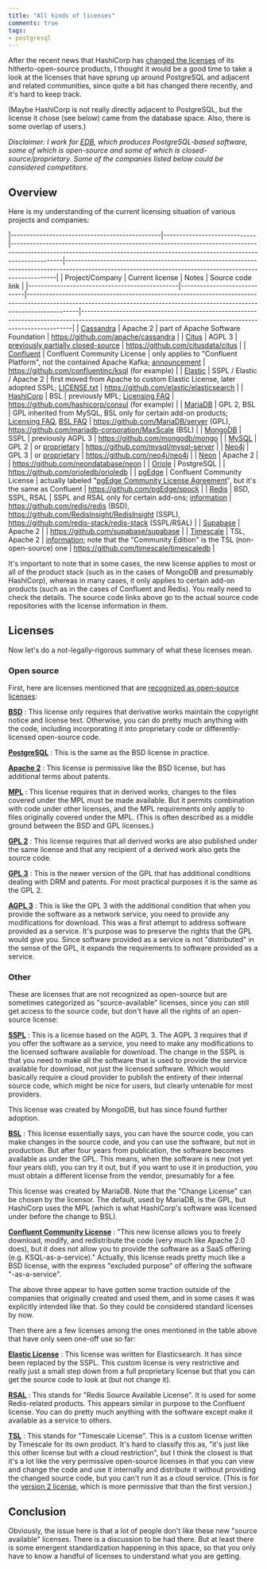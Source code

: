 ```yaml
---
title: "All kinds of licenses"
comments: true
tags:
- postgresql
---
```


After the recent news that HashiCorp has [changed the
licenses](https://www.hashicorp.com/blog/hashicorp-adopts-business-source-license)
of its hitherto-open-source products, I thought it would be a good
time to take a look at the licenses that have sprung up around
PostgreSQL and adjacent and related communities, since quite a bit has
changed there recently, and it's hard to keep track.

(Maybe HashiCorp is not really directly adjacent to PostgreSQL, but
the license it chose (see below) came from the database space.  Also,
there is some overlap of users.)

_Disclaimer: I work for [EDB](https://www.enterprisedb.com/), which
produces PostgreSQL-based software, some of which is open-source and
some of which is closed-source/proprietary. Some of the companies
listed below could be considered competitors._

## Overview

Here is my understanding of the current licensing situation of various
projects and companies:

|-----------------------------------------------|-----------------------------|----------------------------------------------------------------------------------------------------------------------------------------------------------------------------|---------------------------------------------------------------------------------------------------------------------------------------------------------|
| Project/Company                               | Current license             | Notes                                                                                                                                                                      | Source code link                                                                                                                                        |
|-----------------------------------------------|-----------------------------|----------------------------------------------------------------------------------------------------------------------------------------------------------------------------|---------------------------------------------------------------------------------------------------------------------------------------------------------|
| [Cassandra](https://cassandra.apache.org/)    | Apache 2                    | part of Apache Software Foundation                                                                                                                                         | <https://github.com/apache/cassandra>                                                                                                                   |
| [Citus](https://www.citusdata.com/)           | AGPL 3                      | [previously partially closed-source](https://www.citusdata.com/blog/2022/09/12/distributed-postgres-goes-full-open-source-with-citus)                                      | <https://github.com/citusdata/citus>                                                                                                                    |
| [Confluent](https://www.confluent.io/)        | Confluent Community License | only applies to "Confluent Platform", not the contained Apache Kafka; [announcement](https://www.confluent.io/blog/license-changes-confluent-platform/)                    | <https://github.com/confluentinc/ksql> (for example)                                                                                                    |
| [Elastic](https://www.elastic.co/)            | SSPL / Elastic / Apache 2   | first moved from Apache to custom Elastic License, later adopted SSPL; [LICENSE.txt](https://github.com/elastic/elasticsearch/blob/main/LICENSE.txt)                       | <https://github.com/elastic/elasticsearch>                                                                                                              |
| [HashiCorp](https://www.hashicorp.com/)       | BSL                         | previously MPL; [Licensing FAQ](https://www.hashicorp.com/license-faq)                                                                                                     | <https://github.com/hashicorp/consul> (for example)                                                                                                     |
| [MariaDB](https://mariadb.com/)               | GPL 2, BSL                  | GPL inherited from MySQL, BSL only for certain add-on products; [Licensing FAQ](https://mariadb.com/kb/en/licensing-faq/), [BSL FAQ](https://mariadb.com/bsl-faq-mariadb/) | <https://github.com/MariaDB/server> (GPL), <https://github.com/mariadb-corporation/MaxScale> (BSL)                                                      |
| [MongoDB](https://www.mongodb.com/)           | SSPL                        | previously AGPL 3                                                                                                                                                          | <https://github.com/mongodb/mongo>                                                                                                                      |
| [MySQL](https://www.mysql.com/)               | GPL 2                       | or [proprietary](https://www.mysql.com/about/legal/licensing/oem/)                                                                                                         | <https://github.com/mysql/mysql-server>                                                                                                                 |
| [Neo4j](https://neo4j.com/)                   | GPL 3                       | or [proprietary](https://neo4j.com/licensing/)                                                                                                                             | <https://github.com/neo4j/neo4j>                                                                                                                        |
| [Neon](https://neon.tech/)                    | Apache 2                    |                                                                                                                                                                            | <https://github.com/neondatabase/neon>                                                                                                                  |
| [Oriole](https://www.orioledata.com/)         | PostgreSQL                  |                                                                                                                                                                            | <https://github.com/orioledb/orioledb>                                                                                                                  |
| [pgEdge](https://www.pgedge.com/)             | Confluent Community License | actually labeled "[pgEdge Community License Agreement](https://www.pgedge.com/communitylicense)", but it's the same as Confluent                                           | <https://github.com/pgEdge/spock>                                                                                                                       |
| [Redis](https://redis.io/docs/about/license/) | BSD, SSPL, RSAL             | SSPL and RSAL only for certain add-ons; [information](https://redis.io/docs/about/license/)                                                                                | <https://github.com/redis/redis> (BSD), <https://github.com/RedisInsight/RedisInsight> (SSPL), <https://github.com/redis-stack/redis-stack> (SSPL/RSAL) |
| [Supabase](https://supabase.com/)             | Apache 2                    |                                                                                                                                                                            | <https://github.com/supabase/supabase>                                                                                                                  |
| [Timescale](https://www.timescale.com/)       | TSL, Apache 2               | [information](https://docs.timescale.com/about/latest/timescaledb-editions/); note that the "Community Edition" is the TSL (non-open-source) one                           | <https://github.com/timescale/timescaledb>                                                                                                              |

It's important to note that in some cases, the new license applies to
most or all of the product stack (such as in the cases of MongoDB and
presumably HashiCorp), whereas in many cases, it only applies to
certain add-on products (such as in the cases of Confluent and Redis).
You really need to check the details.  The source code links above go
to the actual source code repositories with the license information in
them.

## Licenses

Now let's do a not-legally-rigorous summary of what these licenses
mean.

### Open source

First, here are licenses mentioned that are [recognized as open-source
licenses](https://opensource.org/licenses/):

[**BSD**](https://opensource.org/license/bsd-3-clause/)
: This license only requires that derivative works maintain the
  copyright notice and license text.  Otherwise, you can do pretty
  much anything with the code, including incorporating it into
  proprietary code or differently-licensed open-source code.

[**PostgreSQL**](https://opensource.org/license/postgresql/)
: This is the same as the BSD license in practice.

[**Apache 2**](https://opensource.org/license/apache-2-0/)
: This license is permissive like the BSD license, but has additional
  terms about patents.

[**MPL**](https://opensource.org/license/mpl-2-0/)
: This license requires that in derived works, changes to the files
  covered under the MPL must be made available.  But it permits
  combination with code under other licenses, and the MPL requirements
  only apply to files originally covered under the MPL.  (This is
  often described as a middle ground between the BSD and GPL
  licenses.)

[**GPL 2**](https://opensource.org/license/gpl-2-0/)
: This license requires that all derived works are also published
  under the same license and that any recipient of a derived work also
  gets the source code.

[**GPL 3**](https://opensource.org/license/gpl-3-0/)
: This is the newer version of the GPL that has additional conditions
  dealing with DRM and patents.  For most practical purposes it is the
  same as the GPL 2.

[**AGPL 3**](https://opensource.org/license/agpl-v3/)
: This is like the GPL 3 with the additional condition that when you
  provide the software as a network service, you need to provide any
  modifications for download.  This was a first attempt to address
  software provided as a service.  It's purpose was to preserve the
  rights that the GPL would give you.  Since software provided as a
  service is not "distributed" in the sense of the GPL, it expands the
  requirements to software provided as a service.

### Other

These are licenses that are not recognized as open-source but are
sometimes categorized as "source-available" licenses, since you can
still get access to the source code, but don't have all the rights of
an open-source license:

[**SSPL**](https://www.mongodb.com/licensing/server-side-public-license)
: This is a license based on the AGPL 3.  The AGPL 3 requires that if
  you offer the software as a service, you need to make any
  modifications to the licensed software available for download.  The
  change in the SSPL is that you need to make all the software that is
  used to provide the service available for download, not just the
  licensed software.  Which would basically require a cloud provider
  to publish the entirety of their internal source code, which might
  be nice for users, but clearly untenable for most providers.

  This license was created by MongoDB, but has since found further
  adoption.

[**BSL**](https://mariadb.com/bsl11/)
: This license essentially says, you can have the source code, you can
  make changes in the source code, and you can use the software, but
  not in production.  But after four years from publication, the
  software becomes available as under the GPL.  This means, when the
  software is new (not yet four years old), you can try it out, but if
  you want to use it in production, you must obtain a different
  license from the vendor, presumably for a fee.

  This license was created by MariaDB.  Note that the "Change License"
  can be chosen by the licensor.  The default, used by MariaDB, is the
  GPL, but HashiCorp uses the MPL (which is what HashiCorp's software
  was licensed under before the change to BSL).

[**Confluent Community License**](https://www.confluent.io/confluent-community-license/)
: "This new license allows you to freely download, modify, and
  redistribute the code (very much like Apache 2.0 does), but it does
  not allow you to provide the software as a SaaS offering
  (e.g. KSQL-as-a-service)."  Actually, this license reads pretty much
  like a BSD license, with the express "excluded purpose" of offering
  the software "-as-a-service".

The above three appear to have gotten some traction outside of the
companies that originally created and used them, and in some cases it
was explicitly intended like that.  So they could be considered
standard licenses by now.

Then there are a few licenses among the ones mentioned in the table
above that have only seen one-off use so far:

[**Elastic License**](https://www.elastic.co/licensing/elastic-license)
: This license was written for Elasticsearch.  It has since been
  replaced by the SSPL.  This custom license is very restrictive and
  really just a small step down from a full proprietary license but
  that you can get the source code to look at (but not change it).

[**RSAL**](https://redis.com/legal/rsalv2-agreement/)
: This stands for "Redis Source Available License".  It is used for
  some Redis-related products.  This appears similar in purpose to the
  Confluent license.  You can do pretty much anything with the
  software except make it available as a service to others.

[**TSL**](https://www.timescale.com/legal/licenses)
: This stands for "Timescale License".  This is a custom license
  written by Timescale for its own product.  It's hard to classify
  this as, "it's just like this other license but with a cloud
  restriction", but I think the closest is that it's a lot like the
  very permissive open-source licenses in that you can view and change
  the code and use it internally and distribute it without providing
  the changed source code, but you can't run it as a cloud service.
  (This is for the [version 2
  license](https://www.timescale.com/blog/building-open-source-business-in-cloud-era-v2/),
  which is more permissive that than the first version.)

## Conclusion

Obviously, the issue here is that a lot of people don't like these new
"source available" licenses.  There is a discussion to be had there.
But at least there is some emergent standardization happening in this
space, so that you only have to know a handful of licenses to
understand what you are getting.
